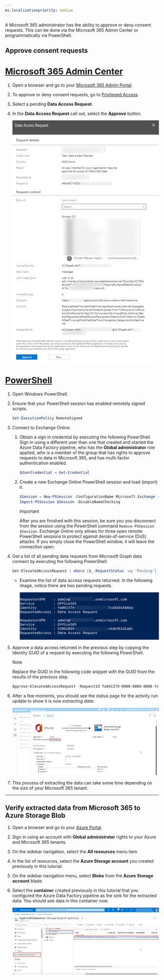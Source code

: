 ```yaml
---
ms.localizationpriority: medium
---
```


<!-- markdownlint-disable MD002 MD041 -->

A Microsoft 365 administrator has the ability to approve or deny consent requests. This can be done via the Microsoft 365 Admin Center or programmatically via PowerShell.

## Approve consent requests

# [Microsoft 365 Admin Center](#tab/Microsoft365)

1. Open a browser and go to your [Microsoft 365 Admin Portal](https://admin.microsoft.com).

1. To approve or deny consent requests, go to [Privileged Access](https://portal.office.com/adminportal/home#/Settings/PrivilegedAccess).

1. Select a pending **Data Access Request**.

1. In the **Data Access Request** call out, select the **Approve** button.

    ![A screenshot showing a data access request pending consent approval in the Microsoft 365 admin center.](../concepts/images/data-connect-m365-approve.png)

# [PowerShell](#tab/PowerShell)

1. Open Windows PowerShell.
1. Ensure that your PowerShell session has enabled remotely signed scripts.

    ```powershell
    Set-ExecutionPolicy RemoteSigned
    ```

1. Connect to Exchange Online.

    1. Obtain a sign in credential by executing the following PowerShell. Sign in using a different user than one that created and started the Azure Data Factory pipeline, who has the **Global administrator** role applied, who is a member of the group that has rights to approve requests to data in Microsoft 365, and has multi-factor authentication enabled.

        ```powershell
        $UserCredential = Get-Credential
        ```

    1. Create a new Exchange Online PowerShell session and load (import) it.

        ```powershell
        $Session = New-PSSession -ConfigurationName Microsoft.Exchange -ConnectionUri https://ps.protection.outlook.com/powershell-liveid/ -Credential $UserCredential -Authentication Basic -AllowRedirection
        Import-PSSession $Session -DisableNameChecking
        ```

        > [!IMPORTANT]
        > After you are finished with this session, be sure you you disconnect from the session using the PowerShell command `Remove-PSSession $Session`. Exchange Online only allows for three open remote PowerShell sessions to protect against denial-of-service (DoS) attacks. If you simply close the PowerShell window, it will leave the connection open.

1. Get a list of all pending data requests from Microsoft Graph data connect by executing the following PowerShell.

    ```powershell
    Get-ElevatedAccessRequest | where {$_.RequestStatus -eq 'Pending'} | select RequestorUPN, Service, Identity, RequestedAccess | fl
    ```

    - Examine the list of data access requests returned. In the following image, notice there are two pending requests.

        ![A screenshot showing a list of pending requests formatted as a list in a PowerShell console.](../concepts/images/data-connect-ps-pending-requests.png)

1. Approve a data access returned in the previous step by copying the Identity GUID of a request by executing the following PowerShell.

    > [!NOTE]
    > Replace the GUID in the following code snippet with the GUID from the results of the previous step.

    ```powershell
    Approve-ElevatedAccessRequest -RequestId fa041379-0000-0000-0000-7cd5691484bd -Comment 'approval request granted'
    ```

1. After a few moments, you should see the status page for the activity run update to show it is now _extracting data_.

    ![A screenshot showing the Azure portal UI for the Data Factory service where the load status is now showing as "Extracting data".](../concepts/images/data-connect-adf-extraction-approved.png)

1. This process of extracting the data can take some time depending on the size of your Microsoft 365 tenant.

---

## Verify extracted data from Microsoft 365 to Azure Storage Blob

1. Open a browser and go to your [Azure Portal](https://portal.azure.com/).

1. Sign in using an account with **Global administrator** rights to your Azure and Microsoft 365 tenants.

1. On the sidebar navigation, select the **All resources** menu item.

1. In the list of resources, select the **Azure Storage account** you created previously in this tutorial.

1. On the sidebar navigation menu, select **Blobs** from the **Azure Storage account** blade.

1. Select the **container** created previously in this tutorial that you configured the Azure Data Factory pipeline as the sink for the extracted data. You should see data in this container now.

    ![A screenshot showing the Azure portal UI for the Storage account service. It is showing the container where the extracted data is being stored.](../concepts/images/data-connect-adf-extracted-data-in-blob.png)
